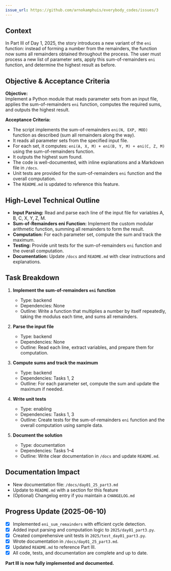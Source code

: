 ```yaml
---
issue_url: https://github.com/arnokamphuis/everybody_codes/issues/3
---
```

## Context

In Part III of Day 1, 2025, the story introduces a new variant of the `eni` function: instead of forming a number from the remainders, the function now sums all remainders obtained throughout the process. The user must process a new list of parameter sets, apply this sum-of-remainders `eni` function, and determine the highest result as before.

## Objective & Acceptance Criteria

**Objective:**  
Implement a Python module that reads parameter sets from an input file, applies the sum-of-remainders `eni` function, computes the required sums, and outputs the highest result.

**Acceptance Criteria:**
- The script implements the sum-of-remainders `eni(N, EXP, MOD)` function as described (sum all remainders along the way).
- It reads all parameter sets from the specified input file.
- For each set, it computes: `eni(A, X, M) + eni(B, Y, M) + eni(C, Z, M)` using the sum-of-remainders function.
- It outputs the highest sum found.
- The code is well-documented, with inline explanations and a Markdown file in `/docs`.
- Unit tests are provided for the sum-of-remainders `eni` function and the overall computation.
- The `README.md` is updated to reference this feature.

## High-Level Technical Outline

- **Input Parsing:** Read and parse each line of the input file for variables A, B, C, X, Y, Z, M.
- **Sum-of-Remainders eni Function:** Implement the custom modular arithmetic function, summing all remainders to form the result.
- **Computation:** For each parameter set, compute the sum and track the maximum.
- **Testing:** Provide unit tests for the sum-of-remainders `eni` function and the overall computation.
- **Documentation:** Update `/docs` and `README.md` with clear instructions and explanations.

## Task Breakdown

1. **Implement the sum-of-remainders `eni` function**  
   - Type: backend  
   - Dependencies: None  
   - Outline: Write a function that multiplies a number by itself repeatedly, taking the modulus each time, and sums all remainders.

2. **Parse the input file**  
   - Type: backend  
   - Dependencies: None  
   - Outline: Read each line, extract variables, and prepare them for computation.

3. **Compute sums and track the maximum**  
   - Type: backend  
   - Dependencies: Tasks 1, 2  
   - Outline: For each parameter set, compute the sum and update the maximum if needed.

4. **Write unit tests**  
   - Type: enabling  
   - Dependencies: Tasks 1, 3  
   - Outline: Create tests for the sum-of-remainders `eni` function and the overall computation using sample data.

5. **Document the solution**  
   - Type: documentation  
   - Dependencies: Tasks 1–4  
   - Outline: Write clear documentation in `/docs` and update `README.md`.

## Documentation Impact

- New documentation file: `/docs/day01_25_part3.md`
- Update to `README.md` with a section for this feature
- (Optional) Changelog entry if you maintain a `CHANGELOG.md`

## Progress Update (2025-06-10)

- [x] Implemented `eni_sum_remainders` with efficient cycle detection.
- [x] Added input parsing and computation logic to `2025/day01_part3.py`.
- [x] Created comprehensive unit tests in `2025/test_day01_part3.py`.
- [x] Wrote documentation in `/docs/day01_25_part3.md`.
- [x] Updated `README.md` to reference Part III.
- [x] All code, tests, and documentation are complete and up to date.

**Part III is now fully implemented and documented.**
